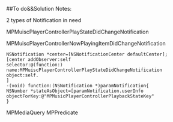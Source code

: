 ##To do&&Solution Notes:

2 types of Notification in need

MPMuiscPlayerControllerPlayStateDidChangeNotification

MPMuiscPlayerControllerNowPlayingItemDidChangeNotification

    NSNotification *center=[NSNotificationCenter defaultCenter];
    [center addObserver:self 
    selector:@(function:)
    name:MPMuiscPlayerControllerPlayStateDidChangeNotification
    object:self.
    ]
    -(void) function:(NSNotification *)paramNotification{
    NSNumber *stateAsObject=[paramNotification.userInfo
    objectForKey:@"MPMusicPlayerControllerPlaybackStateKey"
    }


MPMediaQuery
MPPredicate 
